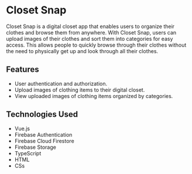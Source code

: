 # Closet Snap

Closet Snap is a digital closet app that enables users to organize their clothes and browse them from anywhere. With Closet Snap, users can upload images of their clothes and sort them into categories for easy access. This allows people to quickly browse through their clothes without the need to physically get up and look through all their clothes.

## Features

- User authentication and authorization.
- Upload images of clothing items to their digital closet.
- View uploaded images of clothing items organized by categories.

## Technologies Used

- Vue.js
- Firebase Authentication
- Firebase Cloud Firestore
- Firebase Storage
- TypeScript
- HTML
- CSs
